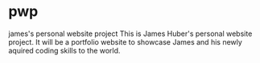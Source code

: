 # pwp
james's personal website project
This is James Huber's personal website project. It will be a portfolio website to showcase James and his newly aquired
coding skills to the world.